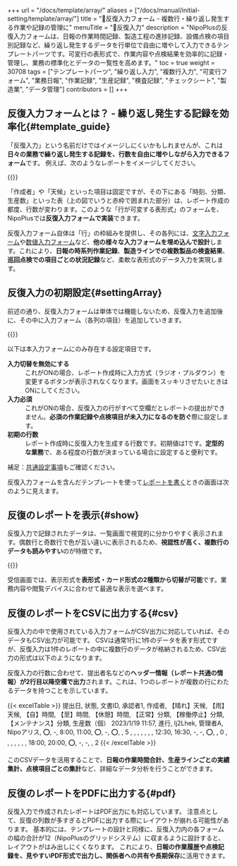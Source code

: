 +++
url = "/docs/template/array/"
aliases = ["/docs/manual/initial-setting/template/array/"]
title = "🧩反復入力フォーム - 複数行・繰り返し発生する作業や記録の管理に"
menuTitle = "🧩反復入力"
description = "NipoPlusの反復入力フォームは、日報の作業時間記録、製造工程の進捗記録、設備点検の項目別記録など、繰り返し発生するデータを行単位で自由に増やして入力できるテンプレートパーツです。可変行の表形式で、作業内容や点検結果を効率的に記録・管理し、業務の標準化とデータの一覧性を高めます。"
toc = true
weight = 30708
tags = ["テンプレートパーツ", "繰り返し入力", "複数行入力", "可変行フォーム", "業務日報", "作業記録", "生産記録", "検査記録", "チェックシート", "製造業", "データ管理"]
contributors = []
+++

## 反復入力フォームとは？ - 繰り返し発生する記録を効率化{#template_guide}

「反復入力」という名前だけではイメージしにくいかもしれませんが、これは**日々の業務で繰り返し発生する記録を、行数を自由に増やしながら入力できるフォーム**です。
例えば、次のようなレポートをイメージしてください。

{{<iTablet filename="img/array" msg="日報の作業内容、設備点検の項目別記録、製造工程の進捗など、繰り返し発生するデータを表形式で効率的に入力できます。私（ヘルプキャラクター）が邪魔な時は×ボタンで消してね▶" alice="ok">}}

「作成者」や「天候」といった項目は固定ですが、その下にある「時刻、分類、生産数」といった表（上の図でいうと赤枠で囲まれた部分）は、レポート作成の都度、行数が変わります。このような「行が可変する表形式」のフォームを、NipoPlusでは**反復入力フォームで実装**できます。

反復入力フォーム自体は「行」の枠組みを提供し、その各列には、[文字入力フォーム](/docs/template/text/)や[数値入力フォーム](/docs/template/digital/)など、**他の様々な入力フォームを埋め込んで設計**します。これにより、**日報の時系列作業記録**、**製造ラインでの複数製品の検査結果**、**巡回点検での項目ごとの状況記録**など、柔軟な表形式のデータ入力を実現します。

## 反復入力の初期設定{#settingArray}

前述の通り、反復入力フォームは単体では機能しないため、反復入力を追加後に、その中に入力フォーム（各列の項目）を追加していきます。

{{<icatch filename="img/template" msg="反復入力の設定は、反復フォームの中に使用する項目（列）を追加して行います。例えば、「時刻」「作業内容」「生産数」などの列を追加" alice="book">}}

以下は本入力フォームにのみ存在する設定項目です。

<dl class="basic">
<dt><strong>入力切替を無効にする</strong></dt>
<dd>これがONの場合、レポート作成時に入力方式（ラジオ・プルダウン）を変更するボタンが表示されなくなります。画面をスッキリさせたいときはONにしてください。</dd>
<dt><strong>入力必須</strong></dt>
<dd>これがONの場合、反復入力の行がすべて空欄だとレポートの提出ができません。<strong>必須の作業記録や点検項目が未入力になるのを防ぐ</strong>際に設定します。</dd>
<dt><strong>初期の行数</strong></dt>
<dd>レポート作成時に反復入力を生成する行数です。初期値は1です。<strong>定型的な業務</strong>で、ある程度の行数が決まっている場合に設定すると便利です。</dd>
</dl>

補足：[共通設定事項](/docs/template/make/#common_setting)もご確認ください。

反復入力フォームを含んだテンプレートを使って[レポートを書く](/docs/manual/write-report/parts/#array)ときの画面は次のように見えます。

## 反復のレポートを表示{#show}

反復入力で記録されたデータは、一覧画面で視覚的に分かりやすく表示されます。偶数行と奇数行で色が互い違いに表示されるため、<strong>視認性が高く、複数行のデータも読みやすい</strong>のが特徴です。

{{<icatch filename="img/post" msg="反復入力の偶数行は水色の背景で表示されます。日報の時系列作業や点検項目を、より視覚的に分かりやすく確認できます" alice="ok">}}

受信画面では、表示形式を**表形式・カード形式の2種類から切替が可能**です。業務内容や閲覧デバイスに合わせて最適な表示を選べます。

## 反復のレポートをCSVに出力する{#csv}

反復入力の中で使用されている入力フォームがCSV出力に対応していれば、そのデータもCSV出力が可能です。
CSVは通常1行に1件のデータを表す形式ですが、反復入力は1件のレポートの中に複数行のデータが格納されるため、CSV出力の形式は以下のようになります。

反復入力の行数に合わせて、提出者名などの<strong>ヘッダー情報（レポート共通の情報）が2行目以降空欄で出力</strong>されます。これは、1つのレポートが複数の行にわたるデータを持つことを示しています。

{{< excelTable >}}
提出日, 状態, 文書ID, 承認者1, 作成者, 【晴れ】天候, 【雨】天候, 【自】時間, 【至】時間, 【休憩】時間, 【正常】分類, 【稼働停止】分類, 【メンテナンス】分類, 生産数（個）
2023/1/19 11:57, 進行, Ij2Lhek, 管理者A, Nipoアリス, ⭕, -, 8:00, 11:00, ⭕, -, ⭕, , 5
, , , , , , , 12:30, 16:30, -, -, ⭕, , 0
, , , , , , , 18:00, 20:00, ⭕, -, -, , 2
{{< /excelTable >}}

このCSVデータを活用することで、<strong>日報の作業時間合計、生産ラインごとの実績集計、点検項目ごとの集計</strong>など、詳細なデータ分析を行うことができます。

## 反復のレポートをPDFに出力する{#pdf}

反復入力で作成されたレポートはPDF出力にも対応しています。
注意点として、反復の列数が多すぎるとPDFに出力する際にレイアウトが崩れる可能性があります。
基本的には、テンプレートの設計と同様に、反復入力内の各フォームの幅の合計が12（NipoPlusのグリッドシステム）に収まるように設計すると、レイアウトがはみ出しにくくなります。
これにより、<strong>日報の作業履歴や点検記録を、見やすいPDF形式で出力し、関係者への共有や長期保存</strong>に活用できます。
